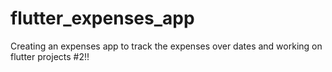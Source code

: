 # flutter_expenses_app
Creating an expenses app to track the expenses over dates and working on flutter projects #2!!
